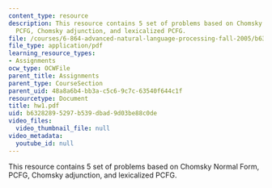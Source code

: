 ```yaml
---
content_type: resource
description: This resource contains 5 set of problems based on Chomsky Normal Form,
  PCFG, Chomsky adjunction, and lexicalized PCFG.
file: /courses/6-864-advanced-natural-language-processing-fall-2005/b63282895297b539dbad9d03be88c0de_hw1.pdf
file_type: application/pdf
learning_resource_types:
- Assignments
ocw_type: OCWFile
parent_title: Assignments
parent_type: CourseSection
parent_uid: 48a8a6b4-bb3a-c5c6-9c7c-63540f644c1f
resourcetype: Document
title: hw1.pdf
uid: b6328289-5297-b539-dbad-9d03be88c0de
video_files:
  video_thumbnail_file: null
video_metadata:
  youtube_id: null
---
```

This resource contains 5 set of problems based on Chomsky Normal Form, PCFG, Chomsky adjunction, and lexicalized PCFG.

